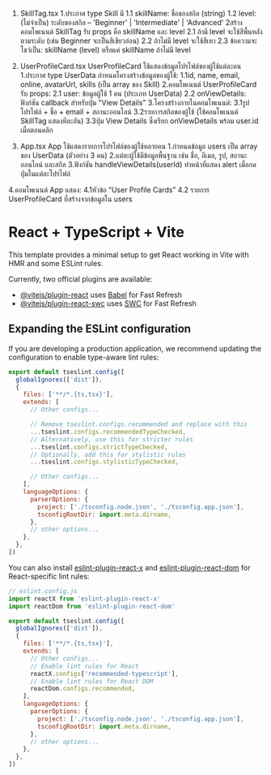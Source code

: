 1. SkillTag.tsx
1.ประกาศ type Skill มี
  1.1 skillName: ชื่อของสกิล (string)
  1.2 level: (ไม่จำเป็น) ระดับของสกิล – 'Beginner' | 'Intermediate' | 'Advanced'
2สร้างคอมโพเนนต์ SkillTag รับ props คือ skillName และ level
  2.1 ถ้ามี level จะใช้สีพื้นหลังตามระดับ (เช่น Beginner จะเป็นสีเขียวอ่อน)
  2.2 ถ้าไม่มี level จะใช้สีเทา
  2.3 ข้อความจะโชว์เป็น: skillName (level) หรือแค่ skillName ถ้าไม่มี level

2. UserProfileCard.tsx
UserProfileCard ใช้แสดงข้อมูลโปรไฟล์ของผู้ใช้แต่ละคน
1.ประกาศ type UserData กำหนดโครงสร้างข้อมูลของผู้ใช้:
    1.1id, name, email, online, avatarUrl, skills (เป็น array ของ Skill)
2.คอมโพเนนต์ UserProfileCard รับ props:
    2.1 user: ข้อมูลผู้ใช้ 1 คน (ประเภท UserData)
    2.2 onViewDetails: ฟังก์ชัน callback สำหรับปุ่ม "View Details"
3.โครงสร้างภายในคอมโพเนนต์:
  3.1รูปโปรไฟล์ + ชื่อ + email + สถานะออนไลน์
  3.2รายการสกิลของผู้ใช้ (ใช้คอมโพเนนต์ SkillTag แสดงทีละอัน)
  3.3ปุ่ม View Details ซึ่งเรียก onViewDetails พร้อม user.id เมื่อตอนคลิก

3. App.tsx
App ใช้แสดงรายการโปรไฟล์ของผู้ใช้หลายคน
1.กำหนดข้อมูล users เป็น array ของ UserData (ตัวอย่าง 3 คน)
2.แต่ละผู้ใช้มีข้อมูลพื้นฐาน เช่น ชื่อ, อีเมล, รูป, สถานะออนไลน์ และสกิล
3.ฟังก์ชัน handleViewDetails(userId) ทำหน้าที่แสดง alert เมื่อกดปุ่มในแต่ละโปรไฟล์

4.คอมโพเนนต์ App แสดง:
  4.1หัวข้อ “User Profile Cards”
  4.2 รายการ UserProfileCard ที่สร้างจากข้อมูลใน users 



























































# React + TypeScript + Vite

This template provides a minimal setup to get React working in Vite with HMR and some ESLint rules.

Currently, two official plugins are available:

- [@vitejs/plugin-react](https://github.com/vitejs/vite-plugin-react/blob/main/packages/plugin-react) uses [Babel](https://babeljs.io/) for Fast Refresh
- [@vitejs/plugin-react-swc](https://github.com/vitejs/vite-plugin-react/blob/main/packages/plugin-react-swc) uses [SWC](https://swc.rs/) for Fast Refresh

## Expanding the ESLint configuration

If you are developing a production application, we recommend updating the configuration to enable type-aware lint rules:

```js
export default tseslint.config([
  globalIgnores(['dist']),
  {
    files: ['**/*.{ts,tsx}'],
    extends: [
      // Other configs...

      // Remove tseslint.configs.recommended and replace with this
      ...tseslint.configs.recommendedTypeChecked,
      // Alternatively, use this for stricter rules
      ...tseslint.configs.strictTypeChecked,
      // Optionally, add this for stylistic rules
      ...tseslint.configs.stylisticTypeChecked,

      // Other configs...
    ],
    languageOptions: {
      parserOptions: {
        project: ['./tsconfig.node.json', './tsconfig.app.json'],
        tsconfigRootDir: import.meta.dirname,
      },
      // other options...
    },
  },
])
```

You can also install [eslint-plugin-react-x](https://github.com/Rel1cx/eslint-react/tree/main/packages/plugins/eslint-plugin-react-x) and [eslint-plugin-react-dom](https://github.com/Rel1cx/eslint-react/tree/main/packages/plugins/eslint-plugin-react-dom) for React-specific lint rules:

```js
// eslint.config.js
import reactX from 'eslint-plugin-react-x'
import reactDom from 'eslint-plugin-react-dom'

export default tseslint.config([
  globalIgnores(['dist']),
  {
    files: ['**/*.{ts,tsx}'],
    extends: [
      // Other configs...
      // Enable lint rules for React
      reactX.configs['recommended-typescript'],
      // Enable lint rules for React DOM
      reactDom.configs.recommended,
    ],
    languageOptions: {
      parserOptions: {
        project: ['./tsconfig.node.json', './tsconfig.app.json'],
        tsconfigRootDir: import.meta.dirname,
      },
      // other options...
    },
  },
])
```

